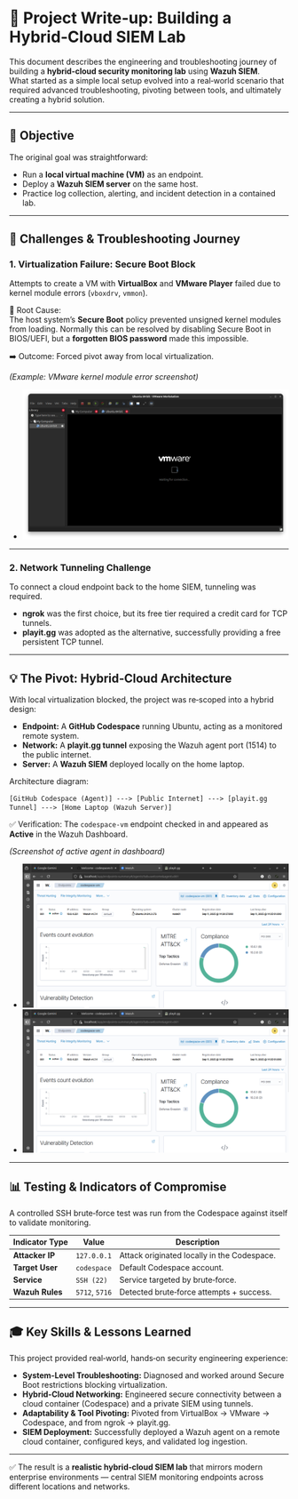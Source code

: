# 🚀 Project Write‑up: Building a Hybrid‑Cloud SIEM Lab

This document describes the engineering and troubleshooting journey of building a **hybrid‑cloud security monitoring lab** using **Wazuh SIEM**.  
What started as a simple local setup evolved into a real‑world scenario that required advanced troubleshooting, pivoting between tools, and ultimately creating a hybrid solution.  

---

## 🎯 Objective  

The original goal was straightforward:  
- Run a **local virtual machine (VM)** as an endpoint.  
- Deploy a **Wazuh SIEM server** on the same host.  
- Practice log collection, alerting, and incident detection in a contained lab.  

---

## 🧱 Challenges & Troubleshooting Journey  

### 1. Virtualization Failure: Secure Boot Block  

Attempts to create a VM with **VirtualBox** and **VMware Player** failed due to kernel module errors (`vboxdrv`, `vmmon`).  

🔎 Root Cause:  
The host system’s **Secure Boot** policy prevented unsigned kernel modules from loading. Normally this can be resolved by disabling Secure Boot in BIOS/UEFI, but a **forgotten BIOS password** made this impossible.  

➡️ Outcome: Forced pivot away from local virtualization.  

*_(Example: VMware kernel module error screenshot)_*  
- ![VMware kernel module error screenshot](../Screenshots/Day7_VMware_Error.png)  

---

### 2. Network Tunneling Challenge  

To connect a cloud endpoint back to the home SIEM, tunneling was required.  
- **ngrok** was the first choice, but its free tier required a credit card for TCP tunnels.  
- **playit.gg** was adopted as the alternative, successfully providing a free persistent TCP tunnel.  

---

## 💡 The Pivot: Hybrid‑Cloud Architecture  

With local virtualization blocked, the project was re‑scoped into a hybrid design:  

- **Endpoint:** A **GitHub Codespace** running Ubuntu, acting as a monitored remote system.  
- **Network:** A **playit.gg tunnel** exposing the Wazuh agent port (1514) to the public internet.  
- **Server:** A **Wazuh SIEM** deployed locally on the home laptop.  

Architecture diagram:  

```
[GitHub Codespace (Agent)] ---> [Public Internet] ---> [playit.gg Tunnel] ---> [Home Laptop (Wazuh Server)]
```  

✅ Verification: The `codespace-vm` endpoint checked in and appeared as **Active** in the Wazuh Dashboard.  

*_(Screenshot of active agent in dashboard)_*  
- ![Active agent in dashboard](../Screenshots/Day7_Active_agent.png) 
- ![Active agent in dashboard](../Screenshots/Day7_Active_agent2.png)

---

## 📊 Testing & Indicators of Compromise  

A controlled SSH brute‑force test was run from the Codespace against itself to validate monitoring.  

| Indicator Type   | Value         | Description                                  |
|------------------|---------------|----------------------------------------------|
| **Attacker IP**  | `127.0.0.1`   | Attack originated locally in the Codespace. |
| **Target User**  | `codespace`   | Default Codespace account.                  |
| **Service**      | `SSH (22)`    | Service targeted by brute‑force.            |
| **Wazuh Rules**  | `5712`, `5716`| Detected brute‑force attempts + success.    |

---

## 🎓 Key Skills & Lessons Learned  

This project provided real‑world, hands‑on security engineering experience:  

- **System‑Level Troubleshooting:** Diagnosed and worked around Secure Boot restrictions blocking virtualization.  
- **Hybrid‑Cloud Networking:** Engineered secure connectivity between a cloud container (Codespace) and a private SIEM using tunnels.  
- **Adaptability & Tool Pivoting:** Pivoted from VirtualBox → VMware → Codespace, and from ngrok → playit.gg.  
- **SIEM Deployment:** Successfully deployed a Wazuh agent on a remote cloud container, configured keys, and validated log ingestion.  

---

✅ The result is a **realistic hybrid‑cloud SIEM lab** that mirrors modern enterprise environments — central SIEM monitoring endpoints across different locations and networks.  
